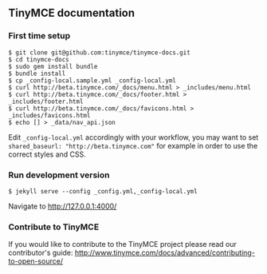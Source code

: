 ## TinyMCE documentation

### First time setup

    $ git clone git@github.com:tinymce/tinymce-docs.git
    $ cd tinymce-docs
    $ sudo gem install bundle
    $ bundle install
    $ cp _config-local.sample.yml _config-local.yml
    $ curl http://beta.tinymce.com/_docs/menu.html > _includes/menu.html
    $ curl http://beta.tinymce.com/_docs/footer.html > _includes/footer.html
    $ curl http://beta.tinymce.com/_docs/favicons.html > _includes/favicons.html
    $ echo [] > _data/nav_api.json

Edit `_config-local.yml` accordingly with your workflow, you may want to set `shared_baseurl: "http://beta.tinymce.com"` for example in order to use the correct styles and CSS.

### Run development version

    $ jekyll serve --config _config.yml,_config-local.yml

Navigate to http://127.0.0.1:4000/

### Contribute to TinyMCE

If you would like to contribute to the TinyMCE project please read our contributor's guide:
http://www.tinymce.com/docs/advanced/contributing-to-open-source/
